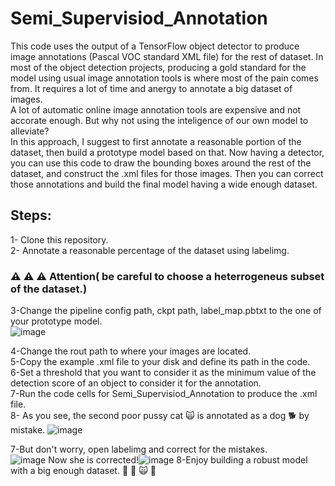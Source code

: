 # Semi_Supervisiod_Annotation
This code uses the output of a TensorFlow object detector to produce image annotations (Pascal VOC standard XML file) for the rest of dataset.
In most of the object detection projects, producing a gold standard for the model using usual image annotation tools is where most of the pain comes from. It requires a lot of time and anergy to annotate a big dataset of images. <br> 
A lot of automatic online image annotation tools are expensive and not accorate enough. But why not using the inteligence of our own model to alleviate?<br> 
In this approach, I suggest to first annotate a reasonable portion of the dataset, then build a prototype model based on that. Now having a detector, you can use this code to draw the bounding boxes around the rest of the dataset, and construct the .xml files for those images. Then you can correct those annotations and build the final model having a wide enough dataset.
## Steps:
1- Clone this repository. <br> 
2- Annotate a reasonable percentage of the dataset using labelimg.
###  :warning: :warning: :warning: Attention( be careful to choose a heterrogeneus subset of the dataset.) <br> 
3-Change the pipeline config path, ckpt path, label_map.pbtxt to the one of your prototype model. <br> 
![image](https://user-images.githubusercontent.com/73081215/145988417-80d1208e-c510-4690-b980-8937b36233d2.png)

4-Change the rout path to where your images are located. <br> 
5-Copy the example .xml file to your disk and define its path in the code.<br> 
6-Set a threshold that you want to consider it as the minimum value of the detection score of an object to consider it for the annotation.<br> 
7-Run the code cells for Semi_Supervisiod_Annotation to produce the .xml file.<br> 
8- As you see, the second poor pussy cat 🙀 is annotated as a dog  🐕 by mistake.
![image](https://user-images.githubusercontent.com/73081215/145986544-520546fe-2c47-402f-88f3-1017a860f61e.png)

7-But don't worry, open labelimg and correct for the mistakes.<br> 
![image](https://user-images.githubusercontent.com/73081215/145987468-7bba6e49-1df4-49e1-9546-c3490294b53b.png)
Now she is corrected!![image](https://user-images.githubusercontent.com/73081215/145987633-5213ab68-c415-4ca2-8101-63a1e637ae11.png)
8-Enjoy building a robust model with a big enough dataset. :dancer: :cake: 🙀 🐶 
